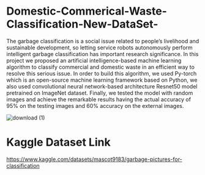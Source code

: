 # Domestic-Commerical-Waste-Classification-New-DataSet-
The garbage classification is a social issue related to people’s livelihood and  sustainable development, so letting service robots autonomously perform  intelligent garbage classification has important research significance. In this  project we proposed an artificial intelligence-based machine learning algorithm to  classify commercial and domestic waste in an efficient way to resolve this serious  issue. In order to build this algorithm, we used Py-torch which is an open-source  machine learning framework based on Python, we also used convolutional neural  network-based architecture Resnet50 model pretrained on ImageNet dataset.  Finally, we tested the model with random images and achieve the remarkable  results having the actual accuracy of 95% on the testing images and 60% accuracy  on the external images.


![download (1)](https://user-images.githubusercontent.com/108006537/175134836-a033358d-0d64-4280-b481-30215636ce14.png)


# Kaggle Dataset Link
https://www.kaggle.com/datasets/mascot9183/garbage-pictures-for-classification
